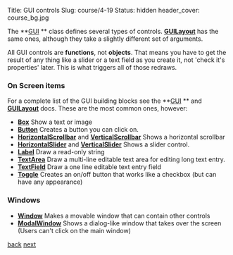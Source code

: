 Title: GUI controls
Slug: course/4-19
Status: hidden
header_cover: course_bg.jpg


The **[GUI](http://docs.unity3d.com/Documentation/ScriptReference/GUI.html) ** class defines several types of controls. **[GUILayout](http://docs.unity3d.com/Documentation/ScriptReference/GUILayout.html)** has the same ones, although they take a slightly different set of arguments.

All GUI controls are **functions**, not **objects**.  That means you have to get the result of any thing like a slider or a text field as you create it, not 'check it's properties' later.  This is what triggers all of those redraws.


### On Screen items

For a complete list of the GUI building blocks see the **[GUI](http://docs.unity3d.com/Documentation/ScriptReference/GUI.html) ** and **[GUILayout](http://docs.unity3d.com/Documentation/ScriptReference/GUILayout.html)** docs. These are the most common ones, however:

* **[Box](http://docs.unity3d.com/Documentation/ScriptReference/GUI.Box.html)** Show a text or image
* **[Button](http://docs.unity3d.com/Documentation/ScriptReference/GUI.Button.html)** Creates a button you can click on.
* **[HorizontalScrollbar](http://docs.unity3d.com/Documentation/ScriptReference/GUI.HorizontalScrollbar.html)**  and **[VerticalScrollbar](http://docs.unity3d.com/Documentation/ScriptReference/GUI.VerticalScrollbar.html)** Shows a horizontal scrollbar
* **[HorizontalSlider](http://docs.unity3d.com/Documentation/ScriptReference/GUI.HorizontalSlider.html)** and **[VerticalSlider](http://docs.unity3d.com/Documentation/ScriptReference/GUI.VerticalSlider.html)** Shows a slider control.
* **[Label](http://docs.unity3d.com/Documentation/ScriptReference/GUI.Label.html)** Draw a read-only string
* **[TextArea](http://docs.unity3d.com/Documentation/ScriptReference/GUI.TextArea.html)** Draw a multi-line editable text area for editing long text entry.  
* **[TextField](http://docs.unity3d.com/Documentation/ScriptReference/GUI.TextField.html)** Draw a one line editable text entry field
* **[Toggle](http://docs.unity3d.com/Documentation/ScriptReference/GUI.Toggle.html)** Creates an on/off button that works like a checkbox (but can have any appearance)

### Windows
* **[Window](http://docs.unity3d.com/Documentation/ScriptReference/GUI.Window.html)** Makes a movable window that can contain other controls
* **[ModalWindow](http://docs.unity3d.com/Documentation/ScriptReference/GUI.ModalWindow.html)** Shows a dialog-like window that takes over the screen (Users can't click on the main window) 

[back](4-18) [next](4-20)